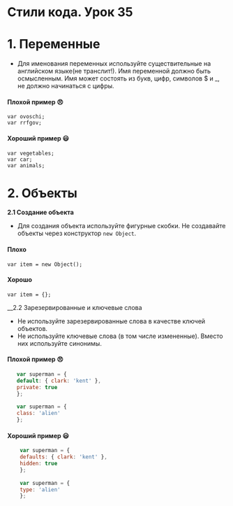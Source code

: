 # Стили кода. Урок 35

# 1. Переменные
- Для именования переменных используйте существительные на английском языке(не транслит!). Имя переменной должно быть осмысленным. Имя может состоять из букв, цифр, символов $ и _, не должно начинаться с цифры.
#### Плохой пример 😠
    var ovoschi;
    var rrfgov;
#### Хороший пример 😃
    var vegetables;
    var car;
    var animals;
# 2. Объекты
__2.1  Создание объекта__
- Для создания объекта используйте фигурные скобки. Не создавайте объекты через конструктор `new Object`.
#### Плохо
    var item = new Object();
#### Хорошо
    var item = {};
__2.2 Зарезервированные и ключевые слова
- Не используйте зарезервированные слова в качестве ключей объектов.
- Не используйте ключевые слова (в том числе измененные). Вместо них используйте синонимы.
#### Плохой пример 😠
``` js
   var superman = {
   default: { clark: 'kent' },
   private: true
   };
   
   var superman = {
   class: 'alien'
   };
```
#### Хороший пример 😃
``` js
    var superman = {
    defaults: { clark: 'kent' },
    hidden: true
    };
    
    var superman = {
    type: 'alien'
    };
```

